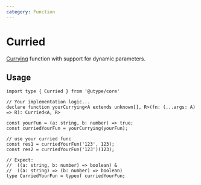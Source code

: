 ```yaml
---
category: Function
---
```


# Curried

<TypeInfo category="Function" />

[Currying](https://en.wikipedia.org/wiki/Currying) function with support for dynamic parameters.

## Usage

```ts{13-15} twoslash
import type { Curried } from '@utype/core'

// Your implementation logic...
declare function yourCurrying<A extends unknown[], R>(fn: (...args: A) => R): Curried<A, R>

const yourFun = (a: string, b: number) => true;
const curriedYourFun = yourCurrying(yourFun);

// use your curried func
const res1 = curriedYourFun('123', 123);
const res2 = curriedYourFun('123')(123);

// Expect:
//  ((a: string, b: number) => boolean) &
//  ((a: string) => (b: number) => boolean)
type CurriedYourFun = typeof curriedYourFun;
```
